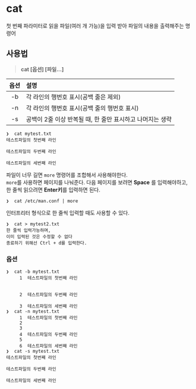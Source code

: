 # cat

첫 번째 파라미터로 읽을 파일(여러 개 가능)을 입력 받아 파일의 내용을 출력해주는 명령어

## 사용법

> **cat [옵션] [파일...]**

| 옵션 	| 설명 	|
|:----:	|:---------------------------------------------------------	|
| -b 	| 각 라인의 행번호 표시(공백 줄은 제외) 	|
| -n 	| 각 라인의 행번호 표시(공백 줄의 행번호 표시) 	|
| -s 	| 공백이 2줄 이상 반복될 때, 한 줄만 표시하고 나머지는 생략 	|


``` shell
❯  cat mytest.txt
테스트파일의 첫번째 라인

테스트파일의 두번째 라인

테스트파일의 세번째 라인
```

파일이 너무 길면 `more` 명령어를 조합해서 사용해야한다.  
`more`를 사용하면 페이지를 나눠준다. 다음 페이지를 보려면 **Space** 를 입력해야하고, 한 줄씩 읽으려면 **Enter키**를 입력하면 된다.

``` shell
❯  cat /etc/man.conf | more
```

인터프리터 형식으로 한 줄씩 입력할 때도 사용할 수 있다.

``` shell
❯  cat > mytest2.txt
한 줄씩 입력가능하며,
이미 입력된 것은 수정할 수 없다
종료하기 위해선 Ctrl + d를 입력한다.
```

### 옵션

``` shell
❯  cat -b mytest.txt
     1	테스트파일의 첫번째 라인


     2	테스트파일의 두번째 라인

     3	테스트파일의 세번째 라인
❯  cat -n mytest.txt
     1	테스트파일의 첫번째 라인
     2
     3
     4	테스트파일의 두번째 라인
     5
     6	테스트파일의 세번째 라인
❯  cat -s mytest.txt
테스트파일의 첫번째 라인

테스트파일의 두번째 라인

테스트파일의 세번째 라인
```


